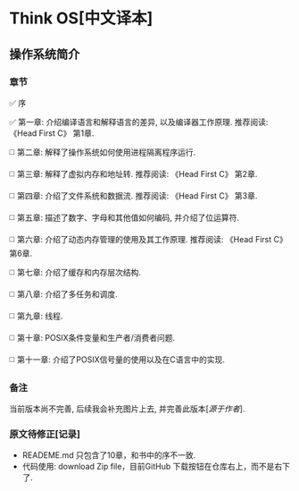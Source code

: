 Think OS[中文译本]
========
操作系统简介
-----------------------------------------


### 章节


:white_check_mark: 序

:white_check_mark: 第一章: 介绍编译语言和解释语言的差异, 以及编译器工作原理.
推荐阅读: 《Head First C》 第1章.

:white_medium_square: 第二章: 解释了操作系统如何使用进程隔离程序运行.

:white_medium_square: 第三章: 解释了虚拟内存和地址转. 推荐阅读: 《Head First C》 第2章.

:white_medium_square: 第四章: 介绍了文件系统和数据流. 推荐阅读: 《Head First C》 第3章.

:white_medium_square: 第五章: 描述了数字、字母和其他值如何编码, 并介绍了位运算符.

:white_medium_square: 第六章: 介绍了动态内存管理的使用及其工作原理. 推荐阅读: 《Head First C》 第6章.

:white_medium_square: 第七章: 介绍了缓存和内存层次结构.

:white_medium_square: 第八章: 介绍了多任务和调度.

:white_medium_square: 第九章: 线程.

:white_medium_square: 第十章: POSIX条件变量和生产者/消费者问题.

:white_medium_square: 第十一章: 介绍了POSIX信号量的使用以及在C语言中的实现.

### 备注

当前版本尚不完善, 后续我会补充图片上去, 并完善此版本[*源于作者*].


### 原文待修正[记录]

- READEME.md 只包含了10章，和书中的序不一致.
- 代码使用: download Zip file，目前GitHub 下载按钮在仓库右上，而不是右下了.

